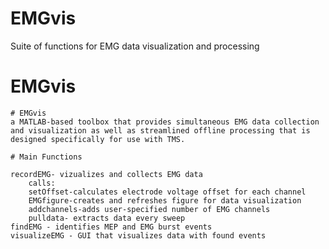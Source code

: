 # EMGvis
Suite of functions for EMG data visualization and processing
# EMGvis
	# EMGvis
	a MATLAB-based toolbox that provides simultaneous EMG data collection and visualization as well as streamlined offline processing that is designed specifically for use with TMS.
	
	# Main Functions
	
	recordEMG- vizualizes and collects EMG data
		calls:
		setOffset-calculates electrode voltage offset for each channel
		EMGfigure-creates and refreshes figure for data visualization
		addchannels-adds user-specified number of EMG channels 
		pulldata- extracts data every sweep
	findEMG - identifies MEP and EMG burst events
	visualizeEMG - GUI that visualizes data with found events
